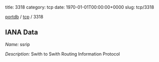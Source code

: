 title: 3318
category: tcp
date: 1970-01-01T00:00:00+0000
slug: tcp/3318

[portdb](/) / [tcp](/category/tcp.html) / 3318


## IANA Data

_Name:_ ssrip

_Description:_ Swith to Swith Routing Information Protocol

